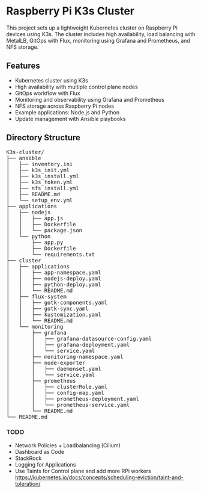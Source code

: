 # Raspberry Pi K3s Cluster
This project sets up a lightweight Kubernetes cluster on Raspberry Pi devices using K3s. The cluster includes high availability, load balancing with MetalLB, GitOps with Flux, monitoring using Grafana and Prometheus, and NFS storage.

## Features
- Kubernetes cluster using K3s
- High availability with multiple control plane nodes
- GitOps workflow with Flux
- Monitoring and observability using Grafana and Prometheus
- NFS storage across Raspberry Pi nodes
- Example applications: Node.js and Python
- Update management with Ansible playbooks


## Directory Structure

<pre>
K3s-cluster/
├── ansible
│   ├── inventory.ini
│   ├── k3s_init.yml
│   ├── k3s_install.yml
│   ├── k3s_token.yml
│   ├── nfs_install.yml
│   ├── README.md
│   └── setup_env.yml
├── applications
│   ├── nodejs
│   │   ├── app.js
│   │   ├── Dockerfile
│   │   └── package.json
│   └── python
│       ├── app.py
│       ├── Dockerfile
│       └── requirements.txt
├── cluster
│   ├── applications
│   │   ├── app-namespace.yaml
│   │   ├── nodejs-deploy.yaml
│   │   ├── python-deploy.yaml
│   │   └── README.md
│   ├── flux-system
│   │   ├── gotk-components.yaml
│   │   ├── gotk-sync.yaml
│   │   ├── kustomization.yaml
│   │   └── README.md
│   └── monitoring
│       ├── grafana
│       │   ├── grafana-datasource-config.yaml
│       │   ├── grafana-deployment.yaml
│       │   └── service.yaml
│       ├── monitoring-namespace.yaml
│       ├── node-exporter
│       │   ├── daemonset.yaml
│       │   └── service.yaml
│       ├── prometheus
│       │   ├── clusterRole.yaml
│       │   ├── config-map.yaml
│       │   ├── prometheus-deployment.yaml
│       │   └── prometheus-service.yaml
│       └── README.md
└── README.md
</pre>



### TODO

- Network Policies + Loadbalancing (Cilium)
- Dashboard as Code
- StackRock
- Logging for Applications
- Use Taints for Control plane and add more RPi workers https://kubernetes.io/docs/concepts/scheduling-eviction/taint-and-toleration/
